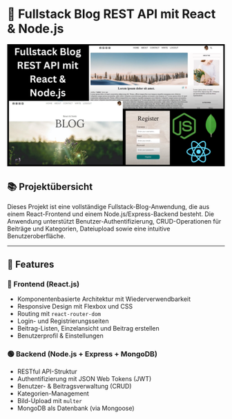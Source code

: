 # 📝 Fullstack Blog REST API mit React & Node.js

![Preview](https://github.com/ramazanozguven/12_Fullstack-Blog-REST-API-mit-React-Node.js/blob/fc0b20f5cbd184e3e72ce15fa6890ec3e7613c29/Screenschot%20des%20Projekt.png)

## 📚 Projektübersicht

Dieses Projekt ist eine vollständige Fullstack-Blog-Anwendung, die aus einem React-Frontend und einem Node.js/Express-Backend besteht. Die Anwendung unterstützt Benutzer-Authentifizierung, CRUD-Operationen für Beiträge und Kategorien, Dateiupload sowie eine intuitive Benutzeroberfläche.

---

## 🚀 Features

### 🔷 Frontend (React.js)
- Komponentenbasierte Architektur mit Wiederverwendbarkeit
- Responsive Design mit Flexbox und CSS
- Routing mit `react-router-dom`
- Login- und Registrierungsseiten
- Beitrag-Listen, Einzelansicht und Beitrag erstellen
- Benutzerprofil & Einstellungen

### 🟢 Backend (Node.js + Express + MongoDB)
- RESTful API-Struktur
- Authentifizierung mit JSON Web Tokens (JWT)
- Benutzer- & Beitragsverwaltung (CRUD)
- Kategorien-Management
- Bild-Upload mit `multer`
- MongoDB als Datenbank (via Mongoose)

